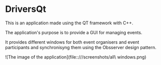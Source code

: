 # DriversQt

This is an application made using the QT framework with C++.

The application's purpose is to provide a GUI for managing events.

It provides different windows for both event organisers and event participants and synchronisyng them using the Obsserver design pattern.

![The image of the application](file::///screenshots/all\ windows.png)

